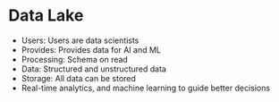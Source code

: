 
# Data Lake
- Users: Users are data scientists
- Provides: Provides data for AI and ML
- Processing: Schema on read
- Data: Structured and unstructured data
- Storage: All data can be stored
- Real-time analytics, and machine learning to guide better decisions
